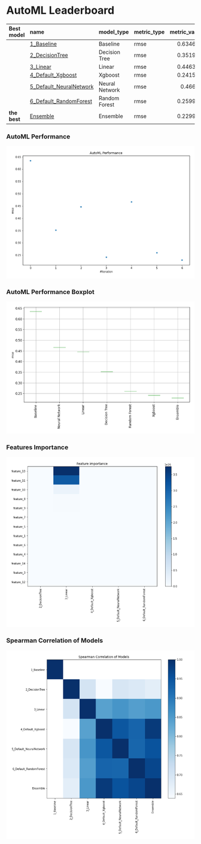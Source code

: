 # AutoML Leaderboard

| Best model   | name                                                         | model_type     | metric_type   |   metric_value |   train_time |
|:-------------|:-------------------------------------------------------------|:---------------|:--------------|---------------:|-------------:|
|              | [1_Baseline](1_Baseline/README.md)                           | Baseline       | rmse          |       0.634683 |         2.06 |
|              | [2_DecisionTree](2_DecisionTree/README.md)                   | Decision Tree  | rmse          |       0.351978 |         6.73 |
|              | [3_Linear](3_Linear/README.md)                               | Linear         | rmse          |       0.446332 |         5.38 |
|              | [4_Default_Xgboost](4_Default_Xgboost/README.md)             | Xgboost        | rmse          |       0.241537 |         7.71 |
|              | [5_Default_NeuralNetwork](5_Default_NeuralNetwork/README.md) | Neural Network | rmse          |       0.46698  |         2.99 |
|              | [6_Default_RandomForest](6_Default_RandomForest/README.md)   | Random Forest  | rmse          |       0.259935 |         9.75 |
| **the best** | [Ensemble](Ensemble/README.md)                               | Ensemble       | rmse          |       0.229984 |         0.35 |

### AutoML Performance
![AutoML Performance](ldb_performance.png)

### AutoML Performance Boxplot
![AutoML Performance Boxplot](ldb_performance_boxplot.png)

### Features Importance
![features importance across models](features_heatmap.png)



### Spearman Correlation of Models
![models spearman correlation](correlation_heatmap.png)

